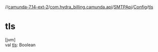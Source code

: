 //[camunda-7.14-ext-2](../../../../index.md)/[com.hydra_billing.camunda.api](../../index.md)/[SMTPApi](../index.md)/[Config](index.md)/[tls](tls.md)

# tls

[jvm]\
val [tls](tls.md): Boolean
